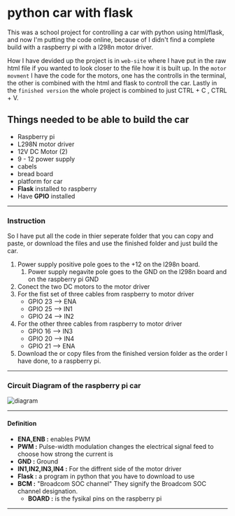 # 
# python car with flask
This was a school project for controlling a car with python using html/flask, and now I'm putting the code online, because of I didn't find a complete build with a raspberry pi with a l298n motor driver. 

How I have devided up the project is in `web-site` where I have put in the raw html file if you wanted to look closer to the file how it is built up. In the `motor movment` I have the code for the motors, one has the controlls in the terminal, the other is combined with the html and flask to controll the car. Lastly in the `finished version` the whole project is combined to just CTRL + C , CTRL + V.

## Things needed to be able to build the car
- Raspberry pi
- L298N motor driver
- 12V DC Motor (2)
- 9 - 12 power supply
- cabels
- bread board
- platform for car
- **Flask** installed to raspberry
- Have **GPIO** installed  

-------

### **Instruction**
So I have put all the code in thier seperate folder that you can copy and paste, or download the files and use the finished folder and just build the car. 

1. Power supply positive pole goes to the +12 on the l298n board.
    1. Power supply negavite pole goes to the GND on the l298n board and on the raspberry pi GND
2. Conect the two DC motors to the motor driver 
3. For the fist set of three cables from raspberry to motor driver 
    - GPIO 23 --> ENA
    - GPIO 25 --> IN1
    - GPIO 24 --> IN2
4. For the other three cables from raspberry to motor driver 
    - GPIO 16 --> IN3
    - GPIO 20 --> IN4
    - GPIO 21 --> ENA
5. Download the or copy files from the finished version folder as the order I have done, to a raspberry pi. 
-------

### Circuit Diagram of the raspberry pi car
![diagram](https://user-images.githubusercontent.com/87243876/125340423-bf39ed00-e352-11eb-948f-4bf9b415d004.png "Circuit Diagram")

-------
#### Definition
- **ENA,ENB :** enables PWM
- **PWM :** Pulse-width modulation changes the electrical signal feed to choose how strong the current is 
- **GND :** Ground
- **IN1,IN2,IN3,IN4 :** For the diffrent side of the motor driver
- **Flask :** a program in python that you have to download to use 
- **BCM :** "Broadcom SOC channel" They signify the Broadcom SOC channel designation.
  - **BOARD :** is the fysikal pins on the raspberry pi
-------
